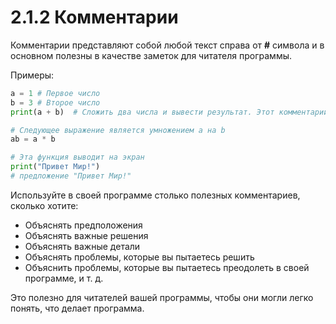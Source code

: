 # 2.1.2 Комментарии

Комментарии представляют собой любой текст справа от **\#** символа и в основном полезны в качестве заметок для читателя программы. 

Примеры:

```py
a = 1 # Первое число
b = 3 # Второе число
print(a + b)  # Сложить два числа и вывести результат. Этот комментарий не появится в консоли вывода.или
```

```py
# Следующее выражение является умножением a на b
ab = a * b 
```

```py
# Эта функция выводит на экран
print("Привет Мир!")
# предложение "Привет Мир!" 
```

Используйте в своей программе столько полезных комментариев, сколько хотите:

* Объяснять предположения
* Объяснять важные решения
* Объяснять важные детали
* Объяснять проблемы, которые вы пытаетесь решить
* Объяснить проблемы, которые вы пытаетесь преодолеть в своей программе, и т. д.

Это полезно для читателей вашей программы, чтобы они могли легко понять, что делает программа.


